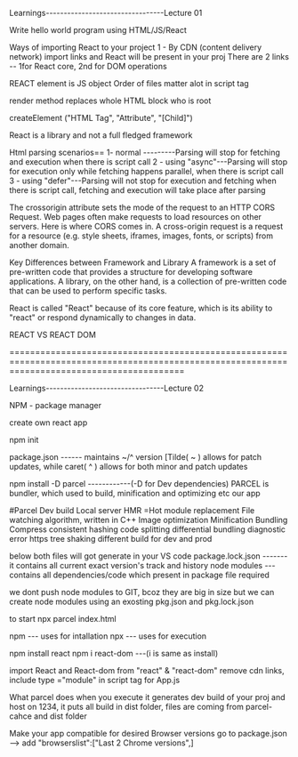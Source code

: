 Learnings---------------------------------Lecture 01


Write hello world program using HTML/JS/React

Ways of importing React to your project
1 - By CDN (content delivery network)
import links and React will be present in  your proj
There are 2 links -- 1for React core, 2nd for DOM operations


REACT element is JS object
Order of files matter alot in script tag

render method replaces whole HTML block who is root

createElement ("HTML Tag", "Attribute", "[Child]")

React is a library and not a full fledged framework

Html parsing scenarios==
1- normal ---------Parsing will stop for fetching and execution when there is script call
2 - using "async"---Parsing will stop for execution only while fetching happens parallel, when there is script call
3 - using "defer"---Parsing will not stop for execution and fetching when there is script call, fetching and execution will take place after parsing


The crossorigin attribute sets the mode of the request to an HTTP CORS Request.
Web pages often make requests to load resources on other servers. Here is where CORS comes in.
A cross-origin request is a request for a resource (e.g. style sheets, iframes, images, fonts, or scripts) from another domain.


Key Differences between Framework and Library
A framework is a set of pre-written code that provides a structure for developing software applications. A library, on the other hand, is a collection of pre-written code that can be used to perform specific tasks.

React is called "React" because of its core feature, which is its ability to "react" or respond dynamically to changes in data.

REACT VS REACT DOM

==============================================================================================================================================

Learnings---------------------------------Lecture 02


NPM - package manager

create own react app 

npm init

package.json ------ maintains ~/^ version [Tilde( ~ ) allows for patch updates, while caret( ^ ) allows for both minor and patch updates

npm install -D parcel ------------(-D for Dev dependencies)
PARCEL is bundler, which used to build, minification and optimizing etc our app

#Parcel
Dev build
Local server
HMR =Hot module replacement
File watching algorithm, written in C++
Image optimization
Minification
Bundling
Compress
consistent hashing
code splitting
differential bundling
diagnostic
error
https
tree shaking
different build for dev and prod

below both files will got generate in your VS code
package.lock.json ------- it contains all current exact version's track and history
node modules --- contains all dependencies/code which present in package file required

we dont push node modules to GIT, bcoz they are big in size 
but we can create node modules using an exosting pkg.json and pkg.lock.json

to start
npx parcel index.html

npm --- uses for intallation
npx --- uses for execution

npm install react
npm i react-dom   ---(i is same as install)

import React and React-dom from "react" & "react-dom" 
remove cdn links, include type ="module" in script tag for App.js

What parcel does
when you execute 
it generates dev build of your proj and host on 1234, it puts all build in dist folder, files are coming from parcel-cahce and dist folder


Make your app compatible for desired Browser versions
go to package.json --> add "browserslist":["Last 2 Chrome versions",]
